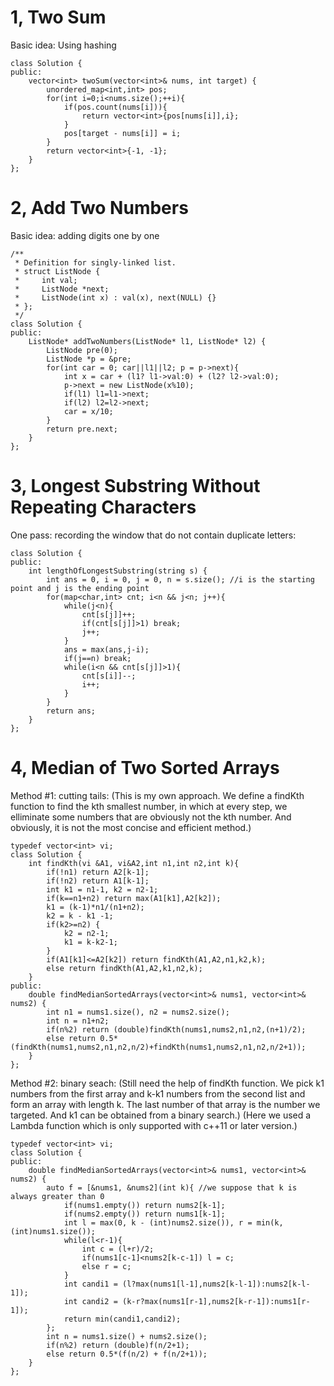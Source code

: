 # 1, Two Sum
Basic idea: Using hashing 
```
class Solution {
public:
    vector<int> twoSum(vector<int>& nums, int target) {
        unordered_map<int,int> pos;
        for(int i=0;i<nums.size();++i){
            if(pos.count(nums[i])){
                return vector<int>{pos[nums[i]],i};
            }
            pos[target - nums[i]] = i;
        }
        return vector<int>{-1, -1};
    }
};
```

# 2, Add Two Numbers
Basic idea: adding digits one by one
```
/**
 * Definition for singly-linked list.
 * struct ListNode {
 *     int val;
 *     ListNode *next;
 *     ListNode(int x) : val(x), next(NULL) {}
 * };
 */
class Solution {
public:
    ListNode* addTwoNumbers(ListNode* l1, ListNode* l2) {
        ListNode pre(0);
        ListNode *p = &pre;
        for(int car = 0; car||l1||l2; p = p->next){
            int x = car + (l1? l1->val:0) + (l2? l2->val:0);
            p->next = new ListNode(x%10);
            if(l1) l1=l1->next;
            if(l2) l2=l2->next;
            car = x/10;
        }
        return pre.next;
    }
};
```

# 3, Longest Substring Without Repeating Characters
One pass: recording the window that do not contain duplicate letters:
```
class Solution {
public:
    int lengthOfLongestSubstring(string s) {
        int ans = 0, i = 0, j = 0, n = s.size(); //i is the starting point and j is the ending point
        for(map<char,int> cnt; i<n && j<n; j++){
            while(j<n){
                cnt[s[j]]++;
                if(cnt[s[j]]>1) break;
                j++;
            }
            ans = max(ans,j-i);
            if(j==n) break;
            while(i<n && cnt[s[j]]>1){
                cnt[s[i]]--;
                i++;
            }
        }
        return ans;
    }
};
```

# 4, Median of Two Sorted Arrays
Method #1: cutting tails: (This is my own approach. We define a findKth function to find the kth smallest number, in which at every step, we elliminate some numbers that are obviously not the kth number. And obviously, it is not the most concise and efficient method.)
```
typedef vector<int> vi;
class Solution {
    int findKth(vi &A1, vi&A2,int n1,int n2,int k){
        if(!n1) return A2[k-1];
        if(!n2) return A1[k-1];
        int k1 = n1-1, k2 = n2-1;
        if(k==n1+n2) return max(A1[k1],A2[k2]);
        k1 = (k-1)*n1/(n1+n2);
        k2 = k - k1 -1;
        if(k2>=n2) {
            k2 = n2-1;
            k1 = k-k2-1;
        }
        if(A1[k1]<=A2[k2]) return findKth(A1,A2,n1,k2,k);
        else return findKth(A1,A2,k1,n2,k);
    }
public:
    double findMedianSortedArrays(vector<int>& nums1, vector<int>& nums2) {
        int n1 = nums1.size(), n2 = nums2.size();
        int n = n1+n2;
        if(n%2) return (double)findKth(nums1,nums2,n1,n2,(n+1)/2);
        else return 0.5*(findKth(nums1,nums2,n1,n2,n/2)+findKth(nums1,nums2,n1,n2,n/2+1));
    }
};
```
Method #2: binary seach: (Still need the help of findKth function. We pick k1 numbers from the first array and k-k1 numbers from the second list and form an array with length k. The last number of that array is the number we targeted. And k1 can be obtained from a binary search.) (Here we used a Lambda function which is only supported with c++11 or later version.)
```
typedef vector<int> vi;
class Solution {
public:
    double findMedianSortedArrays(vector<int>& nums1, vector<int>& nums2) {
        auto f = [&nums1, &nums2](int k){ //we suppose that k is always greater than 0
            if(nums1.empty()) return nums2[k-1];
            if(nums2.empty()) return nums1[k-1];
            int l = max(0, k - (int)nums2.size()), r = min(k, (int)nums1.size());
            while(l<r-1){
                int c = (l+r)/2;
                if(nums1[c-1]<nums2[k-c-1]) l = c;
                else r = c;
            }
            int candi1 = (l?max(nums1[l-1],nums2[k-l-1]):nums2[k-l-1]);
            int candi2 = (k-r?max(nums1[r-1],nums2[k-r-1]):nums1[r-1]);
            return min(candi1,candi2);
        };
        int n = nums1.size() + nums2.size();
        if(n%2) return (double)f(n/2+1);
        else return 0.5*(f(n/2) + f(n/2+1));
    }
};
```
